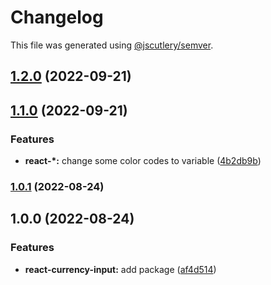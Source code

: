 # Changelog

This file was generated using [@jscutlery/semver](https://github.com/jscutlery/semver).

## [1.2.0](https://gitlab.migoinc.com/migotv/paintbox/compare/react-currency-input@1.1.0...react-currency-input@1.2.0) (2022-09-21)

## [1.1.0](https://gitlab.migoinc.com/migotv/paintbox/compare/react-currency-input@1.0.1...react-currency-input@1.1.0) (2022-09-21)


### Features

* **react-*:** change some  color codes to variable ([4b2db9b](https://gitlab.migoinc.com/migotv/paintbox/commit/4b2db9b5c4f15ccb3b8e7261489126c3cf8b3d69))

### [1.0.1](https://gitlab.migoinc.com/migotv/paintbox/compare/react-currency-input@1.0.0...react-currency-input@1.0.1) (2022-08-24)

## 1.0.0 (2022-08-24)


### Features

* **react-currency-input:** add package ([af4d514](https://gitlab.migoinc.com/migotv/paintbox/commit/af4d5144e91d2665f012baedbc850b9d6416efd9))
